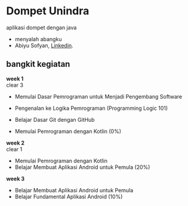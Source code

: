 # Dompet Unindra
aplikasi dompet dengan java
* menyalah abangku
*  Abiyu Sofyan, [Linkedin](https://www.linkedin.com/in/abiyu-sofyan-696b54222/).


## bangkit kegiatan

**week 1** <Br>
clear 3 
* Memulai Dasar Pemrograman untuk Menjadi Pengembang Software
* Pengenalan ke Logika Pemrograman (Programming Logic 101)
* Belajar Dasar Git dengan GitHub

* Memulai Pemrograman dengan Kotlin (0%)

**week 2**<Br>
clear 1
* Memulai Pemrograman dengan Kotlin
* Belajar Membuat Aplikasi Android untuk Pemula (20%)

**week 3**<Br>
* Belajar Membuat Aplikasi Android untuk Pemula
* Belajar Fundamental Aplikasi Android (10%)

